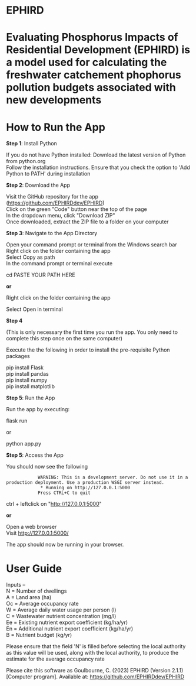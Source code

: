 # EPHIRD
# Evaluating Phosphorus Impacts of Residential Development (EPHIRD) is a model used for calculating the freshwater catchement phophorus pollution budgets associated with new developments 

# How to Run the App

**Step 1**: Install Python

If you do not have Python installed:
Download the latest version of Python from python.org  
Follow the installation instructions. Ensure that you check the option to 'Add Python to PATH' during installation


**Step 2**: Download the App

Visit the GitHub repository for the app (https://github.com/EPHIRDdev/EPHIRD)  
Click on the green "Code" button near the top of the page  
In the dropdown menu, click "Download ZIP"  
Once downloaded, extract the ZIP file to a folder on your computer  


**Step 3**: Navigate to the App Directory


Open your command prompt or terminal from the Windows search bar  
Right click on the folder containing the app  
Select Copy as path  
In the command prompt or terminal execute  

cd PASTE YOUR PATH HERE

**or**

Right click on the folder containing the app

Select Open in terminal

**Step 4**

(This is only necessary the first time you run the app. You only need to complete this step once on the same computer)

Execute the the following in order to install the pre-requisite Python packages

pip install Flask  
pip install pandas  
pip install numpy  
pip install matplotlib  

**Step 5**: Run the App

Run the app by executing:

flask run

or

python app.py 

**Step 5**: Access the App

You should now see the following 

                WARNING: This is a development server. Do not use it in a production deployment. Use a production WSGI server instead.
                 * Running on http://127.0.0.1:5000
                Press CTRL+C to quit

ctrl + leftclick on "http://127.0.0.1:5000" 

**or**

Open a web browser  
Visit http://127.0.0.1:5000/ 

The app should now be running in your browser.


# User Guide 

Inputs –   
N = Number of dwellings  
A = Land area (ha)  
Oc = Average occupancy rate  
W = Average daily water usage per person (l)  
C = Wastewater nutrient concentration (mg/l)  
Ee = Existing nutrient export coefficient (kg/ha/yr)  
En = Additional nutrient export coefficient (kg/ha/yr)  
B = Nutrient budget (kg/yr)  

Please ensure that the field 'N' is filled before selecting the local authority as this value will be used, along with the local authority, to produce the estimate for the average occupancy rate  



Please cite this software as 
Goulbourne, C. (2023) EPHIRD (Version 2.1.1) [Computer program]. Available at: https://github.com/EPHIRDdev/EPHIRD
